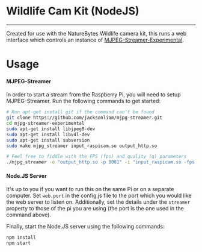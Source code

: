 # Wildlife Cam Kit (NodeJS)
---
Created for use with the NatureBytes Wildlife camera kit, this runs a web interface which controls an instance of [MJPEG-Streamer-Experimental](https://github.com/jacksonliam/mjpg-streamer).

# Usage
#### MJPEG-Streamer
In order to start a stream from the Raspberry Pi, you will need to setup MJPEG-Streamer.
Run the following commands to get started:
```bash
# Run apt-get install git if the command can't be found
git clone https://github.com/jacksonliam/mjpg-streamer.git
cd mjpg-streamer-experimental
sudo apt-get install libjpeg8-dev
sudo apt-get install libv4l-dev
sudo apt-get install subversion
sudo make mjpg_streamer input_raspicam.so output_http.so

# Feel free to fiddle with the FPS (fps) and quality (q) parameters
./mjpg_streamer -o "output_http.so -p 8081" -i "input_raspicam.so -fps 22 -q 14 -hf"
```
#### Node.JS Server
It's up to you if you want to run this on the same Pi or on a separate computer. Set ```web.port``` in the config.js file to the port which you would like the web server to listen on. Additionally, set the details under the `streamer` property to those of the pi you are using (the port is the one used in the command above).

Finally, start the Node.JS server using the following commands:
```bash
npm install
npm start
```
